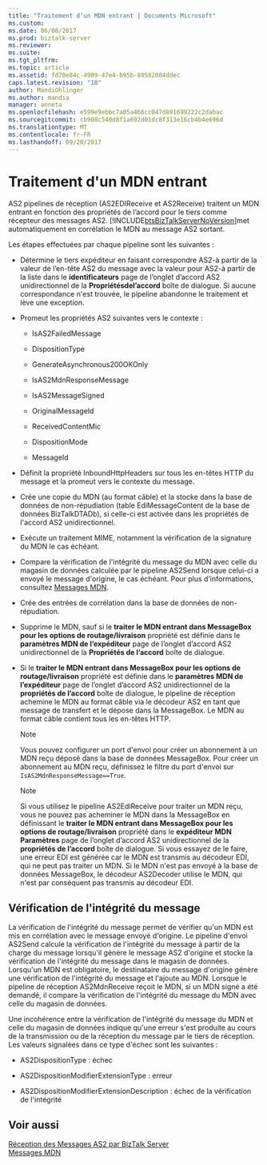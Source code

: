 ```yaml
---
title: "Traitement d’un MDN entrant | Documents Microsoft"
ms.custom: 
ms.date: 06/08/2017
ms.prod: biztalk-server
ms.reviewer: 
ms.suite: 
ms.tgt_pltfrm: 
ms.topic: article
ms.assetid: fd78e84c-4989-47e4-b95b-80582084ddec
caps.latest.revision: "18"
author: MandiOhlinger
ms.author: mandia
manager: anneta
ms.openlocfilehash: e599e9ebbc7a05a466cc047d891699222c2dabac
ms.sourcegitcommit: cb908c540d8f1a692d01dc8f313e16cb4b4e696d
ms.translationtype: MT
ms.contentlocale: fr-FR
ms.lasthandoff: 09/20/2017
---
```

# <a name="processing-an-incoming-mdn"></a>Traitement d'un MDN entrant
AS2 pipelines de réception (AS2EDIReceive et AS2Receive) traitent un MDN entrant en fonction des propriétés de l’accord pour le tiers comme récepteur des messages AS2. [!INCLUDE[btsBizTalkServerNoVersion](../includes/btsbiztalkservernoversion-md.md)]met automatiquement en corrélation le MDN au message AS2 sortant.  
  
 Les étapes effectuées par chaque pipeline sont les suivantes :  
  
-   Détermine le tiers expéditeur en faisant correspondre AS2-à partir de la valeur de l’en-tête AS2 du message avec la valeur pour AS2-à partir de la liste dans le **identificateurs** page de l’onglet d’accord AS2 unidirectionnel de la **Propriétésdel’accord** boîte de dialogue. Si aucune correspondance n'est trouvée, le pipeline abandonne le traitement et lève une exception.  
  
-   Promeut les propriétés AS2 suivantes vers le contexte :  
  
    -   IsAS2FailedMessage  
  
    -   DispositionType  
  
    -   GenerateAsynchronous200OKOnly  
  
    -   IsAS2MdnResponseMessage  
  
    -   IsAS2MessageSigned  
  
    -   OriginalMessageId  
  
    -   ReceivedContentMic  
  
    -   DispositionMode  
  
    -   MessageId  
  
-   Définit la propriété InboundHttpHeaders sur tous les en-têtes HTTP du message et la promeut vers le contexte du message.  
  
-   Crée une copie du MDN (au format câble) et la stocke dans la base de données de non-répudiation (table EdiMessageContent de la base de données BizTalkDTADb), si celle-ci est activée dans les propriétés de l'accord AS2 unidirectionnel.  
  
-   Exécute un traitement MIME, notamment la vérification de la signature du MDN le cas échéant.  
  
-   Compare la vérification de l'intégrité du message du MDN avec celle du magasin de données calculée par le pipeline AS2Send lorsque celui-ci a envoyé le message d'origine, le cas échéant. Pour plus d’informations, consultez [Messages MDN](../core/mdn-messages.md).  
  
-   Crée des entrées de corrélation dans la base de données de non-répudiation.  
  
-   Supprime le MDN, sauf si le **traiter le MDN entrant dans MessageBox pour les options de routage/livraison** propriété est définie dans le **paramètres MDN de l’expéditeur** page de l’onglet d’accord AS2 unidirectionnel de la  **Propriétés de l’accord** boîte de dialogue.  
  
-   Si le **traiter le MDN entrant dans MessageBox pour les options de routage/livraison** propriété est définie dans le **paramètres MDN de l’expéditeur** page de l’onglet d’accord AS2 unidirectionnel de la **propriétés de l’accord**  boîte de dialogue, le pipeline de réception achemine le MDN au format câble via le décodeur AS2 en tant que message de transfert et le dépose dans la MessageBox. Le MDN au format câble contient tous les en-têtes HTTP.  
  
    > [!NOTE]
    >  Vous pouvez configurer un port d'envoi pour créer un abonnement à un MDN reçu déposé dans la base de données MessageBox. Pour créer un abonnement au MDN reçu, définissez le filtre du port d'envoi sur `IsAS2MdnResponseMessage==True`.  
  
    > [!NOTE]
    >  Si vous utilisez le pipeline AS2EdiReceive pour traiter un MDN reçu, vous ne pouvez pas acheminer le MDN dans la MessageBox en définissant le **traiter le MDN entrant dans MessageBox pour les options de routage/livraison** propriété dans le **expéditeur MDN Paramètres** page de l’onglet d’accord AS2 unidirectionnel de la **propriétés de l’accord** boîte de dialogue. Si vous essayez de le faire, une erreur EDI est générée car le MDN est transmis au décodeur EDI, qui ne peut pas traiter un MDN. Si le MDN n'est pas envoyé à la base de données MessageBox, le décodeur AS2Decoder utilise le MDN, qui n'est par conséquent pas transmis au décodeur EDI.  
  
## <a name="message-integrity-check"></a>Vérification de l'intégrité du message  
 La vérification de l'intégrité du message permet de vérifier qu'un MDN est mis en corrélation avec le message envoyé d'origine. Le pipeline d'envoi AS2Send calcule la vérification de l'intégrité du message à partir de la charge du message lorsqu'il génère le message AS2 d'origine et stocke la vérification de l'intégrité du message dans le magasin de données. Lorsqu'un MDN est obligatoire, le destinataire du message d'origine génère une vérification de l'intégrité du message et l'ajoute au MDN. Lorsque le pipeline de réception AS2MdnReceive reçoit le MDN, si un MDN signé a été demandé, il compare la vérification de l'intégrité du message du MDN avec celle du magasin de données.  
  
 Une incohérence entre la vérification de l'intégrité du message du MDN et celle du magasin de données indique qu'une erreur s'est produite au cours de la transmission ou de la réception du message par le tiers de réception. Les valeurs signalées dans ce type d'échec sont les suivantes :  
  
-   AS2DispositionType : échec  
  
-   AS2DispositionModifierExtensionType : erreur  
  
-   AS2DispositionModifierExtensionDescription : échec de la vérification de l'intégrité  
  
## <a name="see-also"></a>Voir aussi  
 [Réception des Messages AS2 par BizTalk Server](../core/how-biztalk-server-receives-as2-messages.md)   
 [Messages MDN](../core/mdn-messages.md)